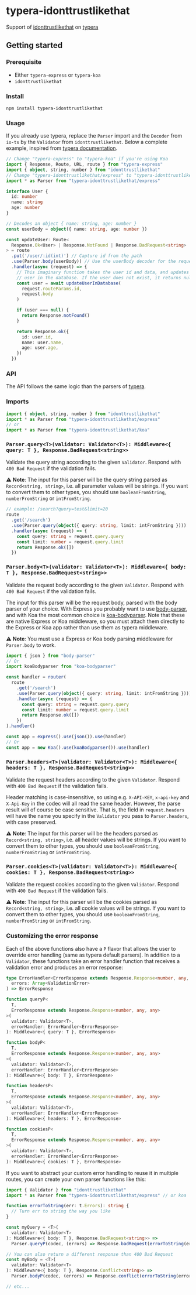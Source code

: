 # typera-idonttrustlikethat

Support of [idonttrustlikethat](https://github.com/AlexGalays/idonttrustlikethat) on [typera](https://github.com/akheron/typera)

## Getting started

### Prerequisite

- Either `typera-express` or `typera-koa`
- `idonttrustlikethat`

### Install

```
npm install typera-idonttrustlikethat
```

### Usage

If you already use typera, replace the `Parser` import and the `Decoder` from `io-ts` by the `Validator` from `idonttrustlikethat`.
Below a complete example, inspired from [typera documentation](https://github.com/akheron/typera#tutorial).

```typescript
// Change "typera-express" to "typera-koa" if you're using Koa
import { Response, Route, URL, route } from "typera-express"
import { object, string, number } from "idonttrustlikethat"
// Change "typera-idonttrustlikethat/express" to "typera-idonttrustlikethat/koa" if you're using Koa
import * as Parser from "typera-idonttrustlikethat/express"

interface User {
  id: number
  name: string
  age: number
}

// Decodes an object { name: string, age: number }
const userBody = object({ name: string, age: number })

const updateUser: Route<
  Response.Ok<User> | Response.NotFound | Response.BadRequest<string>
> = route
  .put('/user/:id(int)') // Capture id from the path
  .use(Parser.body(userBody)) // Use the userBody decoder for the request body
  .handler(async (request) => {
    // This imaginary function takes the user id and data, and updates the
    // user in the database. If the user does not exist, it returns null.
    const user = await updateUserInDatabase(
      request.routeParams.id,
      request.body
    )

    if (user === null) {
      return Response.notFound()
    }

    return Response.ok({
      id: user.id,
      name: user.name,
      age: user.age,
    })
  })
```

### API

The API follows the same logic than the parsers of [typera](https://github.com/akheron/typera#request-parsers).

### Imports

```typescript
import { object, string, number } from "idonttrustlikethat"
import * as Parser from "typera-idonttrustlikethat/express"
// or
import * as Parser from "typera-idonttrustlikethat/koa"
```

### `Parser.query<T>(validator: Validator<T>): Middleware<{ query: T }, Response.BadRequest<string>>`

Validate the query string according to the given `Validator`. Respond with `400 Bad Request` if the validation fails.

⚠️ **Note**: The input for this parser will be the query string parsed as `Record<string, string>`, i.e. all parameter values will be strings.
If you want to convert them to other types, you should use `booleanFromString`, `numberFromString` or `intFromString`.

```typescript
// example: /search?query=test&limit=20
route
  .get('/search')
  .use(Parser.query(object({ query: string, limit: intFromString })))
  .handler(async (request) => {
    const query: string = request.query.query
    const limit: number = request.query.limit
    return Response.ok([])
  })
```

### `Parser.body<T>(validator: Validator<T>): Middleware<{ body: T }, Response.BadRequest<string>>`

Validate the request body according to the given `Validator`. Respond with `400 Bad Request` if the validation fails.

The input for this parser will be the request body, parsed with the body parser of your choice.
With Express you probably want to use [body-parser](https://github.com/expressjs/body-parser), and with Koa the most common choice is [koa-bodyparser](https://github.com/koajs/bodyparser).
Note that these are native Express or Koa middleware, so you must attach them directly to the Express or Koa app rather than use them as typera middleware.

⚠️ **Note**: You must use a Express or Koa body parsing middleware for `Parser.body` to work.

```typescript
import { json } from "body-parser"
// Or
import koaBodyparser from "koa-bodyparser"

const handler = router(
  route
    .get('/search')
    .use(Parser.query(object({ query: string, limit: intFromString })))
    .handler(async (request) => {
      const query: string = request.query.query
      const limit: number = request.query.limit
      return Response.ok([])
    })
).handler()

const app = express().use(json()).use(handler)
// Or
const app = new Koa().use(koaBodyparser()).use(handler)
```

### `Parser.headers<T>(validator: Validator<T>): Middleware<{ headers: T }, Response.BadRequest<string>>`

Validate the request headers according to the given `Validator`. Respond with `400 Bad Request` if the validation fails.

Header matching is case-insensitive, so using e.g. `X-API-KEY`, `x-api-key` and `X-Api-Key` in the codec will all read the same header.
However, the parse result will of course be case sensitive.
That is, the field in `request.headers` will have the name you specify in the `Validator` you pass to `Parser.headers`, with case preserved.

⚠️ **Note**: The input for this parser will be the headers parsed as `Record<string, string>`, i.e. all header values will be strings.
If you want to convert them to other types, you should use `booleanFromString`, `numberFromString` or `intFromString`.

### `Parser.cookies<T>(validator: Validator<T>): Middleware<{ cookies: T }, Response.BadRequest<string>>`

Validate the request cookies according to the given `Validator`. Respond with `400 Bad Request` if the validation fails.

⚠️ **Note**: The input for this parser will be the cookies parsed as `Record<string, string>`, i.e. all cookie values will be strings.
If you want to convert them to other types, you should use `booleanFromString`, `numberFromString` or `intFromString`.

### Customizing the error response

Each of the above functions also have a `P` flavor that allows the user to override error handling (same as typera default parsers).
In addition to a `Validator`, these functions take an error handler function that receives a validation error and produces an error response:

```typescript
type ErrorHandler<ErrorResponse extends Response.Response<number, any, any>> = (
  errors: Array<ValidationError>
) => ErrorResponse

function queryP<
  T,
  ErrorResponse extends Response.Response<number, any, any>
>(
  validator: Validator<T>,
  errorHandler: ErrorHandler<ErrorResponse>
): Middleware<{ query: T }, ErrorResponse>

function bodyP<
  T,
  ErrorResponse extends Response.Response<number, any, any>
>(
  validator: Validator<T>,
  errorHandler: ErrorHandler<ErrorResponse>
): Middleware<{ body: T }, ErrorResponse>

function headersP<
  T,
  ErrorResponse extends Response.Response<number, any, any>
>(
  validator: Validator<T>,
  errorHandler: ErrorHandler<ErrorResponse>
): Middleware<{ headers: T }, ErrorResponse>

function cookiesP<
  T,
  ErrorResponse extends Response.Response<number, any, any>
>(
  validator: Validator<T>,
  errorHandler: ErrorHandler<ErrorResponse>
): Middleware<{ cookies: T }, ErrorResponse>
```

If you want to abstract your custom error handling to reuse it in multiple routes, you can create your own parser functions like this:

```typescript
import { Validator } from "idonttrustlikethat"
import * as Parser from "typera-idonttrustlikethat/express" // or koa

function errorToString(err: t.Errors): string {
  // Turn err to string the way you like
}

const myQuery = <T>(
  validator: Validator<T>
): Middleware<{ body: T }, Response.BadRequest<string>> =>
  Parser.queryP(codec, (errors) => Response.badRequest(errorToString(errors)))

// You can also return a different response than 400 Bad Request
const myBody = <T>(
  validator: Validator<T>
): Middleware<{ body: T }, Response.Conflict<string>> =>
  Parser.bodyP(codec, (errors) => Response.conflict(errorToString(errors)))

// etc...
```